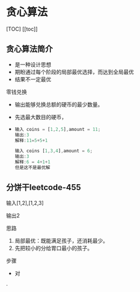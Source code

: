 # 贪心算法
[TOC]
[[toc]]



## 贪心算法简介

- 是一种设计思想
- 期盼通过每个阶段的局部最优选择，而达到全局最优
- 结果不一定最优

零钱兑换

- 输出能够兑换总额的硬币的最少数量。
  
- 先选最大数目的硬币，
  
- ```js
  输入 coins = [1,2,5],amount = 11;
  输出:3
  解释:11=5+5+1
  ```

  ```js
  输入 coins [1,3,4],amount = 6;
  输出:3
  解释:6 = 4+1+1
  但是这不是最优解
  ```

## 分饼干leetcode-455

输入[1,2],[1,2,3]

输出2

思路

1. 局部最优：既能满足孩子，还消耗最少。
2. 先把较小的分给胃口最小的孩子。

步骤

- 对

·